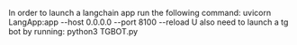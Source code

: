 In order to launch a langchain app run the following command: uvicorn LangApp:app --host 0.0.0.0 --port 8100 --reload
U also need to launch a tg bot by running: python3 TGBOT.py 
